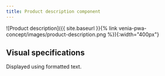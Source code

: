 ```yaml
---
title: Product description component
---
```


![Product description]({{ site.baseurl }}{% link venia-pwa-concept/images/product-description.png %}){:width="400px"}

## Visual specifications

Displayed using formatted text.
